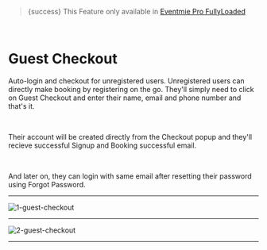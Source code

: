 > {success} This Feature only available in [Eventmie Pro FullyLoaded](https://classiebit.com/eventmie-pro-fullyloaded)

<br>

# Guest Checkout

Auto-login and checkout for unregistered users. Unregistered users can directly make booking by registering on the go. They'll simply need to click on Guest Checkout and enter their name, email and phone number and that's it.

<br>

Their account will be created directly from the Checkout popup and they'll recieve successful Signup and Booking successful email.

<br>

And later on, they can login with same email after resetting their password using Forgot Password.

---

![1-guest-checkout](https://eventmie-pro-docs.classiebit.com//images/fullyloaded/1-guest-checkout.png "1-guest-checkout")

---

![2-guest-checkout](https://eventmie-pro-docs.classiebit.com//images/v2/EventmieProFullyLoadedV2.0/2-guest-checkout.png "2-guest-checkout")

---
